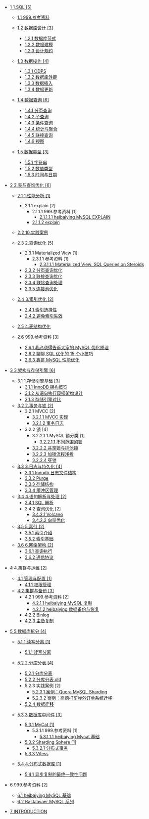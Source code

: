   - [1 1.SQL [5]](/1.SQL/README.md)
    - [1.1 999.参考资料](/1.SQL/999.参考资料/README.md)
      
    - [1.2 数据库设计 [3]](/1.SQL/数据库设计/README.md)
      - [1.2.1 数据库范式](/1.SQL/数据库设计/数据库范式.md)
      - [1.2.2 数据建模](/1.SQL/数据库设计/数据建模.md)
      - [1.2.3 设计规约](/1.SQL/数据库设计/设计规约.md)
    - [1.3 数据操作 [4]](/1.SQL/数据操作/README.md)
      - [1.3.1 ODPS](/1.SQL/数据操作/ODPS.md)
      - [1.3.2 数据库外键](/1.SQL/数据操作/数据库外键.md)
      - [1.3.3 数据插入](/1.SQL/数据操作/数据插入.md)
      - [1.3.4 数据更新](/1.SQL/数据操作/数据更新.md)
    - [1.4 数据查询 [6]](/1.SQL/数据查询/README.md)
      - [1.4.1 分页查询](/1.SQL/数据查询/分页查询.md)
      - [1.4.2 子查询](/1.SQL/数据查询/子查询.md)
      - [1.4.3 条件查询](/1.SQL/数据查询/条件查询.md)
      - [1.4.4 统计与聚合](/1.SQL/数据查询/统计与聚合.md)
      - [1.4.5 联接查询](/1.SQL/数据查询/联接查询.md)
      - [1.4.6 视图](/1.SQL/数据查询/视图.md)
    - [1.5 数据类型 [3]](/1.SQL/数据类型/README.md)
      - [1.5.1 字符串](/1.SQL/数据类型/字符串.md)
      - [1.5.2 数值类型](/1.SQL/数据类型/数值类型.md)
      - [1.5.3 时间与日期](/1.SQL/数据类型/时间与日期.md)
  - [2 2.表与查询优化 [6]](/2.表与查询优化/README.md)
    - [2.1 1.性能分析 [1]](/2.表与查询优化/1.性能分析/README.md)
      - 2.1.1 explain [2]
        - 2.1.1.1 999.参考资料 [1]
          - [2.1.1.1.1 heibaiying MySQL EXPLAIN](/2.表与查询优化/1.性能分析/explain/999.参考资料/2020-heibaiying-MySQL%20EXPLAIN.md)
        - [2.1.1.2 explain](/2.表与查询优化/1.性能分析/explain/explain.md)
    - [2.2 10.实践案例](/2.表与查询优化/10.实践案例/README.md)
      
    - 2.3 2.查询优化 [5]
      - 2.3.1 Materialized View [1]
        - 2.3.1.1 参考资料 [1]
          - [2.3.1.1.1 Materialized View: SQL Queries on Steroids](/2.表与查询优化/2.查询优化/Materialized%20View/.more/2022-Materialized%20View:%20SQL%20Queries%20on%20Steroids.md)
      - [2.3.2 分页查询优化](/2.表与查询优化/2.查询优化/分页查询优化.md)
      - [2.3.3 联接查询优化](/2.表与查询优化/2.查询优化/联接查询优化.md)
      - [2.3.4 联接查询处理](/2.表与查询优化/2.查询优化/联接查询处理.md)
      - [2.3.5 连接池优化](/2.表与查询优化/2.查询优化/连接池优化.md)
    - [2.4 3.索引优化 [2]](/2.表与查询优化/3.索引优化/README.md)
      - [2.4.1 索引选择性](/2.表与查询优化/3.索引优化/索引选择性.md)
      - [2.4.2 避免索引失效](/2.表与查询优化/3.索引优化/避免索引失效.md)
    - [2.5 4.表结构优化](/2.表与查询优化/4.表结构优化/README.md)
      
    - 2.6 999.参考资料 [3]
      - [2.6.1 我必须得告诉大家的 MySQL 优化原理](/2.表与查询优化/999.参考资料/2017-我必须得告诉大家的%20MySQL%20优化原理.md)
      - [2.6.2 聊聊 SQL 优化的 15 个小技巧](/2.表与查询优化/999.参考资料/2021-聊聊%20SQL%20优化的%2015%20个小技巧.md)
      - [2.6.3 鑫哥 MySQL 性能优化](/2.表与查询优化/999.参考资料/2022-鑫哥-MySQL%20性能优化.md)
  - [3 3.架构与存储引擎 [6]](/3.架构与存储引擎/README.md)
    - 3.1 1.存储引擎基础 [3]
      - [3.1.1 InnoDB 架构概览](/3.架构与存储引擎/1.存储引擎基础/InnoDB%20架构概览.md)
      - [3.1.2 从语句执行窥探架构设计](/3.架构与存储引擎/1.存储引擎基础/从语句执行窥探架构设计.md)
      - [3.1.3 存储引擎对比](/3.架构与存储引擎/1.存储引擎基础/存储引擎对比.md)
    - [3.2 2.事务与锁 [2]](/3.架构与存储引擎/2.事务与锁/README.md)
      - 3.2.1 MVCC [2]
        - [3.2.1.1 MVCC 实现](/3.架构与存储引擎/2.事务与锁/MVCC/MVCC%20实现.md)
        - [3.2.1.2 事务日志](/3.架构与存储引擎/2.事务与锁/MVCC/事务日志.md)
      - 3.2.2 锁 [4]
        - 3.2.2.1 1.MySQL 锁分类 [1]
          - [3.2.2.1.1 不同范围的锁](/3.架构与存储引擎/2.事务与锁/锁/1.MySQL%20锁分类/不同范围的锁.md)
        - [3.2.2.2 共享锁与排他锁](/3.架构与存储引擎/2.事务与锁/锁/共享锁与排他锁.md)
        - [3.2.2.3 加锁流程浅析](/3.架构与存储引擎/2.事务与锁/锁/加锁流程浅析.md)
        - [3.2.2.4 死锁](/3.架构与存储引擎/2.事务与锁/锁/死锁.md)
    - [3.3 3.日志与持久化 [4]](/3.架构与存储引擎/3.日志与持久化/README.md)
      - [3.3.1 Innodb 日志文件结构](/3.架构与存储引擎/3.日志与持久化/Innodb%20日志文件结构.md)
      - [3.3.2 Purge](/3.架构与存储引擎/3.日志与持久化/Purge.md)
      - [3.3.3 存储结构](/3.架构与存储引擎/3.日志与持久化/存储结构.md)
      - [3.3.4 缓冲区管理](/3.架构与存储引擎/3.日志与持久化/缓冲区管理.md)
    - [3.4 4.语句解析与处理 [2]](/3.架构与存储引擎/4.语句解析与处理/README.md)
      - [3.4.1 SQL 解析](/3.架构与存储引擎/4.语句解析与处理/SQL%20解析.md)
      - 3.4.2 查询优化 [2]
        - [3.4.2.1 Volcano](/3.架构与存储引擎/4.语句解析与处理/查询优化/Volcano.md)
        - [3.4.2.2 向量优化](/3.架构与存储引擎/4.语句解析与处理/查询优化/向量优化.md)
    - [3.5 5.索引 [2]](/3.架构与存储引擎/5.索引/README.md)
      - [3.5.1 索引介绍](/3.架构与存储引擎/5.索引/索引介绍.md)
      - [3.5.2 索引基础](/3.架构与存储引擎/5.索引/索引基础.md)
    - [3.6 6.网络架构 [2]](/3.架构与存储引擎/6.网络架构/README.md)
      - [3.6.1 查询执行](/3.架构与存储引擎/6.网络架构/查询执行.md)
      - [3.6.2 通信协议](/3.架构与存储引擎/6.网络架构/通信协议.md)
  - [4 4.集群与运维 [2]](/4.集群与运维/README.md)
    - [4.1 管理与配置 [1]](/4.集群与运维/管理与配置/README.md)
      - [4.1.1 权限管理](/4.集群与运维/管理与配置/权限管理.md)
    - [4.2 集群与备份 [3]](/4.集群与运维/集群与备份/README.md)
      - 4.2.1 999.参考资料 [2]
        - [4.2.1.1 heibaiying MySQL 复制](/4.集群与运维/集群与备份/999.参考资料/2020-heibaiying-MySQL%20复制.md)
        - [4.2.1.2 heibaiying 数据备份与恢复](/4.集群与运维/集群与备份/999.参考资料/2020-heibaiying-数据备份与恢复.md)
      - [4.2.2 Binlog](/4.集群与运维/集群与备份/Binlog.md)
      - [4.2.3 主备复制](/4.集群与运维/集群与备份/主备复制.md)
  - [5 5.数据库拆分 [4]](/5.数据库拆分/README.md)
    - [5.1 1.读写分离 [1]](/5.数据库拆分/1.读写分离/README.md)
      - [5.1.1 读写分离](/5.数据库拆分/1.读写分离/读写分离.md)
    - [5.2 2.分库分表 [4]](/5.数据库拆分/2.分库分表/README.md)
      - [5.2.1 分库分表](/5.数据库拆分/2.分库分表/分库分表.md)
      - [5.2.2 分库分表.old](/5.数据库拆分/2.分库分表/分库分表.old.md)
      - 5.2.3 实践案例 [2]
        - [5.2.3.1 案例：Quora MySQL Sharding](/5.数据库拆分/2.分库分表/实践案例/案例：Quora%20MySQL%20Sharding.md)
        - [5.2.3.2 案例：高德打车弹外订单系统迁移](/5.数据库拆分/2.分库分表/实践案例/案例：高德打车弹外订单系统迁移.md)
      - [5.2.4 数据迁移](/5.数据库拆分/2.分库分表/数据迁移.md)
    - [5.3 3.数据库中间件 [3]](/5.数据库拆分/3.数据库中间件/README.md)
      - [5.3.1 MyCat [1]](/5.数据库拆分/3.数据库中间件/MyCat/README.md)
        - 5.3.1.1 999.参考资料 [1]
          - [5.3.1.1.1 heibaiying Mycat 基础](/5.数据库拆分/3.数据库中间件/MyCat/999.参考资料/2020-heibaiying-Mycat%20基础.md)
      - [5.3.2 Sharding Sphere [1]](/5.数据库拆分/3.数据库中间件/Sharding-Sphere/README.md)
        - [5.3.2.1 分布式事务](/5.数据库拆分/3.数据库中间件/Sharding-Sphere/分布式事务.md)
      - [5.3.3 Vitess](/5.数据库拆分/3.数据库中间件/Vitess/README.md)
        
    - [5.4 4.分布式数据库 [1]](/5.数据库拆分/4.分布式数据库/README.md)
      - [5.4.1 异步复制的最终一致性问题](/5.数据库拆分/4.分布式数据库/异步复制的最终一致性问题.md)
  - 6 999.参考资料 [2]
    - [6.1 heibaiying MySQL 基础](/999.参考资料/2020-heibaiying-MySQL%20基础.md)
    - [6.2 BastJavaer MySQL 系列](/999.参考资料/BastJavaer%20MySQL%20系列/README.md)
      
  - [7 INTRODUCTION](/INTRODUCTION.md)